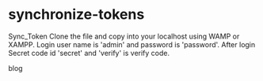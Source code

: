 # synchronize-tokens


Sync_Token
Clone the file and copy into your localhost using WAMP or XAMPP. Login user name is 'admin' and password is 'password'. After login Secret code id 'secret' and 'verify' is verify code.

blog 
